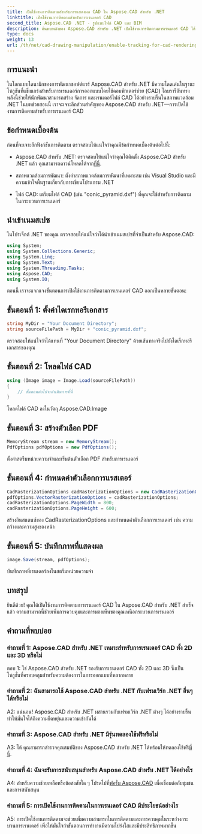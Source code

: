 ```yaml
---
title: เปิดใช้งานการติดตามสำหรับการแสดงผล CAD ใน Aspose.CAD สำหรับ .NET
linktitle: เปิดใช้งานการติดตามสำหรับการเรนเดอร์ CAD
second_title: Aspose.CAD .NET - รูปแบบไฟล์ CAD และ BIM
description: ค้นพบพลังของ Aspose.CAD สำหรับ .NET เปิดใช้งานการติดตามการเรนเดอร์ CAD ได้อย่างราบรื่น ปฏิบัติตามคำแนะนำทีละขั้นตอนของเราเพื่อการควบคุมและประสิทธิภาพที่ดียิ่งขึ้น
type: docs
weight: 13
url: /th/net/cad-drawing-manipulation/enable-tracking-for-cad-rendering/
---
```

## การแนะนำ

ในโลกแบบไดนามิกของการพัฒนาซอฟต์แวร์ Aspose.CAD สำหรับ .NET มีความโดดเด่นในฐานะโซลูชันที่แข็งแกร่งสำหรับการเรนเดอร์การออกแบบโดยใช้คอมพิวเตอร์ช่วย (CAD) ไลบรารีอันทรงพลังนี้ช่วยให้นักพัฒนาสามารถสร้าง จัดการ และเรนเดอร์ไฟล์ CAD ได้อย่างราบรื่นในสภาพแวดล้อม .NET ในบทช่วยสอนนี้ เราจะเจาะลึกส่วนสำคัญของ Aspose.CAD สำหรับ .NET—การเปิดใช้งานการติดตามสำหรับการเรนเดอร์ CAD

## ข้อกำหนดเบื้องต้น

ก่อนที่จะเจาะลึกฟังก์ชันการติดตาม ตรวจสอบให้แน่ใจว่าคุณมีข้อกำหนดเบื้องต้นต่อไปนี้:

-  Aspose.CAD สำหรับ .NET: ตรวจสอบให้แน่ใจว่าคุณได้ติดตั้ง Aspose.CAD สำหรับ .NET แล้ว คุณสามารถดาวน์โหลดได้จาก[ที่นี่](https://releases.aspose.com/cad/net/).

- สภาพแวดล้อมการพัฒนา: ตั้งค่าสภาพแวดล้อมการพัฒนาที่เหมาะสม เช่น Visual Studio และมีความเข้าใจพื้นฐานเกี่ยวกับการเขียนโปรแกรม .NET

- ไฟล์ CAD: เตรียมไฟล์ CAD (เช่น "conic_pyramid.dxf") ที่คุณจะใช้สำหรับการติดตามในกระบวนการเรนเดอร์

## นำเข้าเนมสเปซ

ในโปรเจ็กต์ .NET ของคุณ ตรวจสอบให้แน่ใจว่าได้นำเข้าเนมสเปซที่จำเป็นสำหรับ Aspose.CAD:

```csharp
using System;
using System.Collections.Generic;
using System.Linq;
using System.Text;
using System.Threading.Tasks;
using Aspose.CAD;
using System.IO;
```

ตอนนี้ เราจะแจกแจงขั้นตอนการเปิดใช้งานการติดตามการเรนเดอร์ CAD ออกเป็นหลายขั้นตอน:

## ขั้นตอนที่ 1: ตั้งค่าไดเรกทอรีเอกสาร

```csharp
string MyDir = "Your Document Directory";
string sourceFilePath = MyDir + "conic_pyramid.dxf";
```

ตรวจสอบให้แน่ใจว่าได้แทนที่ "Your Document Directory" ด้วยเส้นทางจริงไปยังไดเร็กทอรีเอกสารของคุณ

## ขั้นตอนที่ 2: โหลดไฟล์ CAD

```csharp
using (Image image = Image.Load(sourceFilePath))
{
    // ขั้นตอนต่อไปจะดำเนินการที่นี่
}
```

โหลดไฟล์ CAD ลงในวัตถุ Aspose.CAD.Image

## ขั้นตอนที่ 3: สร้างตัวเลือก PDF

```csharp
MemoryStream stream = new MemoryStream();
PdfOptions pdfOptions = new PdfOptions();
```

ตั้งค่าสตรีมหน่วยความจำและเริ่มต้นตัวเลือก PDF สำหรับการเรนเดอร์

## ขั้นตอนที่ 4: กำหนดค่าตัวเลือกการแรสเตอร์

```csharp
CadRasterizationOptions cadRasterizationOptions = new CadRasterizationOptions();
pdfOptions.VectorRasterizationOptions = cadRasterizationOptions;
cadRasterizationOptions.PageWidth = 800;
cadRasterizationOptions.PageHeight = 600;
```

สร้างอินสแตนซ์ของ CadRasterizationOptions และกำหนดค่าตัวเลือกการเรนเดอร์ เช่น ความกว้างและความสูงของหน้า

## ขั้นตอนที่ 5: บันทึกภาพที่แสดงผล

```csharp
image.Save(stream, pdfOptions);
```

บันทึกภาพที่เรนเดอร์ลงในสตรีมหน่วยความจำ

## บทสรุป

ยินดีด้วย! คุณได้เปิดใช้งานการติดตามการเรนเดอร์ CAD ใน Aspose.CAD สำหรับ .NET สำเร็จแล้ว ความสามารถนี้ช่วยเพิ่มการควบคุมและการมองเห็นของคุณเหนือกระบวนการเรนเดอร์

## คำถามที่พบบ่อย

### คำถามที่ 1: Aspose.CAD สำหรับ .NET เหมาะสำหรับการเรนเดอร์ CAD ทั้ง 2D และ 3D หรือไม่

ตอบ 1: ใช่ Aspose.CAD สำหรับ .NET รองรับการเรนเดอร์ CAD ทั้ง 2D และ 3D ซึ่งเป็นโซลูชั่นที่ครอบคลุมสำหรับความต้องการในการออกแบบที่หลากหลาย

### คำถามที่ 2: ฉันสามารถใช้ Aspose.CAD สำหรับ .NET กับเฟรมเวิร์ก .NET อื่นๆ ได้หรือไม่

A2: แน่นอน! Aspose.CAD สำหรับ .NET ผสานรวมกับเฟรมเวิร์ก .NET ต่างๆ ได้อย่างราบรื่น ทำให้มั่นใจได้ถึงความยืดหยุ่นและความเข้ากันได้

### คำถามที่ 3: Aspose.CAD สำหรับ .NET มีรุ่นทดลองใช้ฟรีหรือไม่

 A3: ได้ คุณสามารถสำรวจคุณสมบัติของ Aspose.CAD สำหรับ .NET ได้พร้อมให้ทดลองใช้ฟรี[ที่นี่](https://releases.aspose.com/).

### คำถามที่ 4: ฉันจะรับการสนับสนุนสำหรับ Aspose.CAD สำหรับ .NET ได้อย่างไร

 A4: สำหรับความช่วยเหลือหรือข้อสงสัยใด ๆ โปรดไปที่[ฟอรั่ม Aspose.CAD](https://forum.aspose.com/c/cad/19) เพื่อเชื่อมต่อกับชุมชนและการสนับสนุน

### คำถามที่ 5: การเปิดใช้งานการติดตามในการเรนเดอร์ CAD มีประโยชน์อย่างไร

A5: การเปิดใช้งานการติดตามจะช่วยเพิ่มความสามารถในการติดตามและการควบคุมในระหว่างกระบวนการเรนเดอร์ เพื่อให้มั่นใจว่าขั้นตอนการทำงานมีความโปร่งใสและมีประสิทธิภาพมากขึ้น
